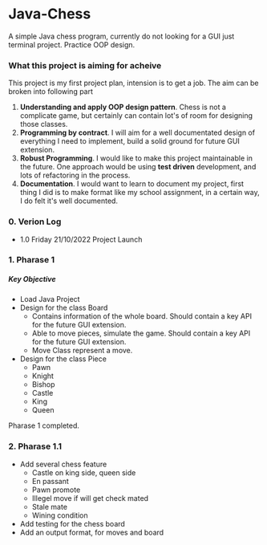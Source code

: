 # Java-Chess
A simple Java chess program, currently do not looking for a GUI just terminal project. Practice OOP design. 

### What this project is aiming for acheive
This project is my first project plan, intension is to get a job. The aim can be broken into following part
1. **Understanding and apply OOP design pattern**. Chess is not a complicate game, but certainly can contain lot's of room for designing those classes. 
2. **Programming by contract**. I will aim for a well documentated design of everything I need to implement, build a solid ground for future GUI extension. 
3. **Robust Programming**. I would like to make this project maintainable in the future. One approach would be using **test driven** development, and lots of refactoring in the process. 
4. **Documentation**. I would want to learn to document my project, first thing I did is to make format like my school assignment, in a certain way, I do felt it's well documented. 

### 0. Verion Log
- 1.0 Friday 21/10/2022 Project Launch

### 1. Pharase 1
##### Key Objective
- Load Java Project
- Design for the class Board
    - Contains information of the whole board. Should contain a key API for the future GUI extension. 
    - Able to move pieces, simulate the game. Should contain a key API for the future GUI extension. 
    - Move Class represent a move.
- Design for the class Piece
    - Pawn
    - Knight
    - Bishop
    - Castle
    - King
    - Queen

Pharase 1 completed.

### 2. Pharase 1.1
- Add several chess feature
    - Castle on king side, queen side
    - En passant
    - Pawn promote
    - Illegel move if will get check mated
    - Stale mate
    - Wining condition
- Add testing for the chess board
- Add an output format, for moves and board

